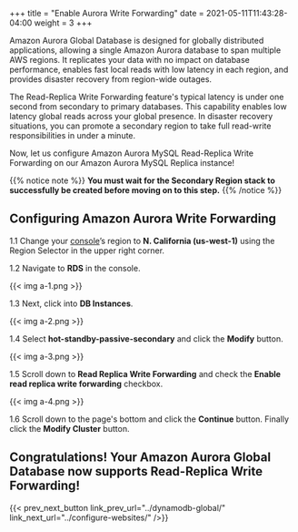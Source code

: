 +++
title = "Enable Aurora Write Forwarding"
date =  2021-05-11T11:43:28-04:00
weight = 3
+++

Amazon Aurora Global Database is designed for globally distributed applications, allowing a single Amazon Aurora database to span multiple AWS regions. It replicates your data with no impact on database performance, enables fast local reads with low latency in each region, and provides disaster recovery from region-wide outages.

The Read-Replica Write Forwarding feature's typical latency is under one second from secondary to primary databases.  This capability enables low latency global reads across your global presence. In disaster recovery situations, you can promote a secondary region to take full read-write responsibilities in under a minute.

Now, let us configure Amazon Aurora MySQL Read-Replica Write Forwarding on our Amazon Aurora MySQL Replica instance!

{{% notice note %}}
**You must wait for the Secondary Region stack to successfully be created before moving on to this step.**
{{% /notice %}}

## Configuring Amazon Aurora Write Forwarding

1.1 Change your [console](https://us-west-1.console.aws.amazon.com/console)’s region to **N. California (us-west-1)** using the Region Selector in the upper right corner.

1.2 Navigate to **RDS** in the console.

{{< img a-1.png >}}

1.3 Next, click into **DB Instances**.

{{< img a-2.png >}}

1.4 Select **hot-standby-passive-secondary** and click the **Modify** button.

{{< img a-3.png >}}

1.5 Scroll down to **Read Replica Write Forwarding** and check the **Enable read replica write forwarding** checkbox.

{{< img a-4.png >}}

1.6 Scroll down to the page's bottom and click the **Continue** button. Finally click the **Modify Cluster** button.

## Congratulations! Your Amazon Aurora Global Database now supports Read-Replica Write Forwarding!

{{< prev_next_button link_prev_url="../dynamodb-global/" link_next_url="../configure-websites/" />}}
